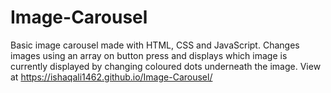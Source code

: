 # Image-Carousel

Basic image carousel made with HTML, CSS and JavaScript. Changes images using an array on button press and displays which image is currently displayed by changing coloured dots underneath the image.
View at https://ishaqali1462.github.io/Image-Carousel/
